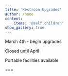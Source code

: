 ```yaml
---
title: 'Restroom Upgrades'
author: /home
content:
    items: '@self.children'
show_gallery: true
---
```


March 4th - begin upgrades

Closed until April

Portable facilities available

===
